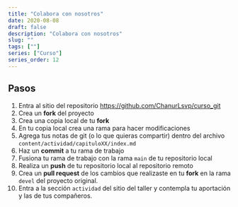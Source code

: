 ```yaml
---
title: "Colabora con nosotros"
date: 2020-08-08
draft: false
description: "Colabora con nosotros"
slug: ""
tags: [""]
series: ["Curso"]
series_order: 12
---
```


## Pasos

1. Entra al sitio del repositorio https://github.com/ChanurLsvp/curso_git
2. Crea un **fork** del proyecto
3. Crea una copia local de tu **fork**
4. En tu copia local crea una rama para hacer modificaciones
6. Agrega tus notas de git (o lo que quieras compartir) dentro del archivo `content/actividad/capituloXX/index.md`
7. Haz un **commit** a tu rama de trabajo
8. Fusiona tu rama de trabajo con la rama `main` de tu repositorio local
9. Realiza un **push** de tu repositorio local al repositorio remoto
10. Crea un **pull request** de los cambios que realizaste en tu **fork** en la rama `devel` del proyecto original.
11. Entra a la sección `actividad` del sitio del taller y contempla tu aportación y las de tus compañeros.
